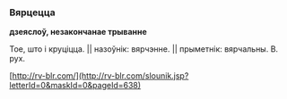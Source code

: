 ### Вярцецца
**дзеяслоў, незакончанае трыванне**

Тое, што і круціцца. || назоўнік: вярчэнне. || прыметнік: вярчальны. В. рух.

<a rel="author">[http://rv-blr.com/](http://rv-blr.com/slounik.jsp?letterId=0&maskId=0&pageId=638)</a>
